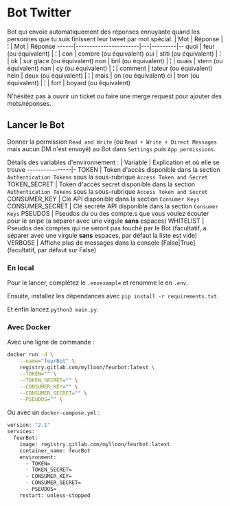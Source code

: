# Bot Twitter

Bot qui envoie automatiquement des réponses ennuyante quand les personnes que tu suis finissent leur tweet par mot spécial.
| Mot | Réponse               | ¦ | Mot     | Réponse
------|-----------------------|---|---------|--
quoi  | feur (ou équivalent)  | ¦ | con     | combre (ou équivalent)
oui   | stiti (ou équivalent) | ¦ | ok      | sur glace (ou équivalent)
non   | bril (ou équivalent)  | ¦ | ouais   | stern (ou équivalent)
nan   | cy (ou équivalent)    | ¦ | comment | tateur (ou équivalent)
hein  | deux (ou équivalent)  | ¦ | mais    | on (ou équivalent)
ci    | tron (ou équivalent)  | ¦ | fort    | boyard (ou équivalent)

N'hésitez pas à ouvrir un ticket ou faire une merge request pour ajouter des mots/réponses.

## Lancer le Bot

Donner la permission `Read and Write` (ou `Read + Write + Direct Messages` mais aucun DM n'est envoyé) au Bot dans `Settings` puis `App permissions`.

Détails des variables d'environnement :
| Variable      | Explication et où elle se trouve
----------------|-
TOKEN           | Token d'accès disponible dans la section `Authentication Tokens` sous la sous-rubrique `Access Token and Secret`
TOKEN_SECRET    | Token d'accès secret disponible dans la section `Authentication Tokens` sous la sous-rubrique `Access Token and Secret`
CONSUMER_KEY    | Clé API disponible dans la section `Consumer Keys`
CONSUMER_SECRET | Clé secrète API disponible dans la section `Consumer Keys`
PSEUDOS         | Pseudos du ou des compte.s que vous voulez écouter pour le snipe (a séparer avec une virgule **sans** espaces)
WHITELIST       | Pseudos des comptes qui ne seront pas touché par le Bot (facultatif, a séparer avec une virgule **sans** espaces, par défaut la liste est vide)
VERBOSE         | Affiche plus de messages dans la console [False\|True] (facultatif, par défaut sur False)

### En local

Pour le lancer, complètez le `.envexample` et renomme le en `.env`.

Ensuite, installez les dépendances avec `pip install -r requirements.txt`.

Et enfin lancez `python3 main.py`.

### Avec Docker

Avec une ligne de commande :
```bash
docker run -d \
    --name="feurBot" \
    registry.gitlab.com/mylloon/feurbot:latest \
    --TOKEN="" \
    --TOKEN_SECRET="" \
    --CONSUMER_KEY="" \
    --CONSUMER_SECRET="" \
    --PSEUDOS="" \
```
Ou avec un `docker-compose.yml` :
```bash
version: "2.1"
services:
  feurBot:
    image: registry.gitlab.com/mylloon/feurbot:latest
    container_name: feurBot
    environment:
      - TOKEN=
      - TOKEN_SECRET=
      - CONSUMER_KEY=
      - CONSUMER_SECRET=
      - PSEUDOS=
    restart: unless-stopped
```
